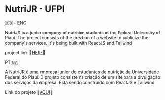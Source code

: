 # NutriJR - UFPI

🇺🇸 - ENG 

NutriJR is a junior company of nutrition students at the Federal University of Piauí.
The project consists of the creation of a website to publicize the company's services.
It's being built with ReactJS and Tailwind

project link 🧪<a href="https://nutrijr.netlify.app/">HERE</a>🧪

PT🇧🇷

A NutriJR é uma empresa junior de estudantes de nutrição da Universidade Federal do Piauí.
O projeto consiste na criação de um site para a divulgação dos serviços da empresa.
Está sendo construído com ReactJS e Tailwind

Link do projeto 🧪<a href="https://nutrijr.netlify.app/">AQUI</a>🧪
